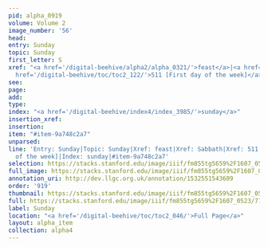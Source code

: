 ```yaml
---
pid: alpha_0919
volume: Volume 2
image_number: '56'
head: 
entry: Sunday
topic: Sunday
first_letter: S
xref: "<a href='/digital-beehive/alpha2/alpha_0321/'>feast</a>|<a href='/digital-beehive/alpha4/alpha_0812/'>Sabbath</a>|<a
  href='/digital-beehive/toc/toc2_122/'>511 [First day of the week]</a>"
see: 
page: 
add: 
type: 
index: "<a href='/digital-beehive/index4/index_3985/'>sunday</a>"
insertion_xref: 
insertion: 
item: "#item-9a748c2a7"
unparsed: 
line: 'Entry: Sunday|Topic: Sunday|Xref: feast|Xref: Sabbath|Xref: 511 [First day
  of the week]|Index: sunday|#item-9a748c2a7'
selection: https://stacks.stanford.edu/image/iiif/fm855tg5659%2F1607_0523/776,3650,2943,594/full/0/default.jpg
full_image: https://stacks.stanford.edu/image/iiif/fm855tg5659%2F1607_0523/full/full/0/default.jpg
annotation_uri: http://dev.llgc.org.uk/annotation/1532551543609
order: '919'
thumbnail: https://stacks.stanford.edu/image/iiif/fm855tg5659%2F1607_0523/776,3650,600,180/250,/0/default.jpg
full: https://stacks.stanford.edu/image/iiif/fm855tg5659%2F1607_0523/776,3650,2943,594/full/0/default.jpg
label: Sunday
location: "<a href='/digital-beehive/toc/toc2_046/'>Full Page</a>"
layout: alpha_item
collection: alpha4
---
```

